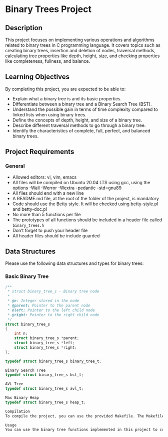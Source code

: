 # Binary Trees Project

## Description

This project focuses on implementing various operations and algorithms related to binary trees in C programming language. It covers topics such as creating binary trees, insertion and deletion of nodes, traversal methods, calculating tree properties like depth, height, size, and checking properties like completeness, fullness, and balance.

## Learning Objectives

By completing this project, you are expected to be able to:

- Explain what a binary tree is and its basic properties.
- Differentiate between a binary tree and a Binary Search Tree (BST).
- Understand the possible gain in terms of time complexity compared to linked lists when using binary trees.
- Define the concepts of depth, height, and size of a binary tree.
- Describe different traversal methods to go through a binary tree.
- Identify the characteristics of complete, full, perfect, and balanced binary trees.

## Project Requirements

### General

- Allowed editors: vi, vim, emacs
- All files will be compiled on Ubuntu 20.04 LTS using gcc, using the options -Wall -Werror -Wextra -pedantic -std=gnu89
- All files should end with a new line
- A README.md file, at the root of the folder of the project, is mandatory
- Code should use the Betty style. It will be checked using betty-style.pl and betty-doc.pl
- No more than 5 functions per file
- The prototypes of all functions should be included in a header file called `binary_trees.h`
- Don’t forget to push your header file
- All header files should be include guarded

## Data Structures

Please use the following data structures and types for binary trees:

### Basic Binary Tree

```c
/**
 * struct binary_tree_s - Binary tree node
 *
 * @n: Integer stored in the node
 * @parent: Pointer to the parent node
 * @left: Pointer to the left child node
 * @right: Pointer to the right child node
 */
struct binary_tree_s
{
    int n;
    struct binary_tree_s *parent;
    struct binary_tree_s *left;
    struct binary_tree_s *right;
};

typedef struct binary_tree_s binary_tree_t;

Binary Search Tree
typedef struct binary_tree_s bst_t;

AVL Tree
typedef struct binary_tree_s avl_t;

Max Binary Heap
typedef struct binary_tree_s heap_t;

Compilation
To compile the project, you can use the provided Makefile. The Makefile includes rules to compile the project with specific flags and generate the executable.

Usage
You can use the binary tree functions implemented in this project to create, manipulate, and analyze binary trees in your C programs.

